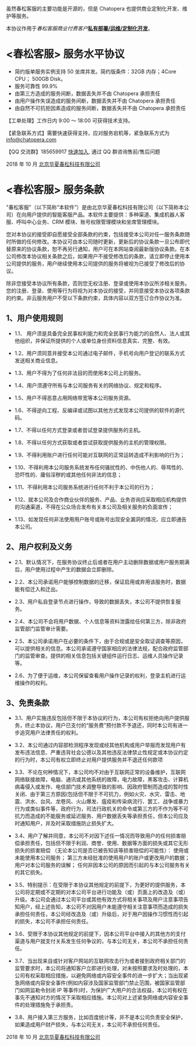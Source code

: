 虽然春松客服的主要功能是开源的，但是 Chatopera 也提供商业定制化开发、维护等服务。

本协议作用于*春松客服商业付费客户*[**私有部署/运维/定制化开发**](https://docs.cskefu.com/products/cskefu/index.html#%E5%95%86%E4%B8%9A%E6%94%AF%E6%8C%81)。

# <春松客服> 服务水平协议

- 简约版单服务实例支持 50 坐席并发。简约版条件：32GB 内存；4Core CPU； 500GB Disk。
- 服务可靠性 99.9%
- 由第三方造成的服务间断，数据丢失并不由 Chatopera 承担责任
- 由用户操作失误造成的服务间断，数据丢失并不由 Chatopera 承担责任
- 由自然不可抗拒因素造成的服务间断，数据丢失并不由 Chatopera 承担责任

【工单处理】工作日内 9:00 ～ 18:00 可获得技术支持。

【紧急联系方式】需要快速获得支持，应对服务宕机等，紧急联系方式为 info@chatopera.com

【QQ 交流群】185659917 [快速加入](https://jq.qq.com/?_wv=1027&k=5I1cJLP), 通过 QQ 群咨询售前/售后问题

2018 年 10 月 [北京华夏春松科技有限公司](https://www.cskefu.com/)

# <春松客服> 服务条款

"春松客服"（以下简称“本软件”）是由北京华夏春松科技有限公司（以下简称本公司）在向用户提供的智能客服产品。本软件主要提供：多种渠道、集成机器人客服、呼叫中心业务、CRM 模块、账号权限管理模块和坐席管理模块。

您对本协议的接受即自愿接受全部条款的约束，包括接受本公司对任一服务条款随时所做的任何修改。本协议可由本公司随时更新，更新后的协议条款一旦公布即代替原来的协议条款，恕不再另行通知，用户可在本网站查阅最新版协议条款。在本公司修改本协议相关条款之后，如果用户不接受修改后的条款，请立即停止使用本公司提供的服务，用户继续使用本公司提供的服务将被视为已接受了修改后的协议。

除非您接受本协议所有条款，否则您无权注册、登录或使用本协议所涉相关服务。您的注册、登录、使用等行为将视为对本协议的接受，并同意接受本协议各项条款的约束。非云服务用户不受以下条款约束，具体内容以双方签订合作协议为准。

## 1、用户使用规则

- 1.1、 用户须是具备完全民事权利能力和完全民事行为能力的自然人、法人或其他组织，并保证所提供的个人或单位身份资料信息真实、完整、有效。

- 1.2、用户须同意并接受本公司通过电子邮件，手机号向用户登记的联系方式发送相关商业信息。

- 1.3、用户不得为了任何非法目的而使用本公司上的服务。

- 1.4、用户须遵守所有与本公司服务有关的网络协议、规定和程序。

- 1.5、用户不得恶意占用网络带宽等本公司服务资源。

- 1.6、不得逆向工程、反编译或试图以其他方式发现本公司提供的软件的源代码。

- 1.7、不得以任何方式登录或者尝试登录提供服务的主机。

- 1.8、不得以任何方式获取或者尝试获取提供服务的主机的管理权限。

- 1.9、不得利用账户进行任何可能对互联网的正常运转造成不利影响的行为；

- 1.10、不得利用本公司服务系统发布任何骚扰性的、中伤他人的、辱骂性的、恐吓性的、庸俗淫秽的或其他任何非法的信息；

- 1.11、不得利用本公司服务系统进行任何不利于本公司的行为；

- 1.12、就本公司及合作商业伙伴的服务、产品、业务咨询应采取相应机构提供的沟通渠道，不得在公众场合发布有关本公司及相关服务的负面宣传；

- 1.13、如发现任何非法使用用户账号或账号出现安全漏洞的情况，应立即通告本公司。

## 2、用户权利及义务

- 2.1、默认情况下，在服务协议终止后或者在用户主动删除数据或用户服务期满后，用户使用过程中产生的数据会立即删除。

- 2.2、本公司承诺用户能够控制数据的迁移，保证启用或弃用该服务时，数据能有偿迁入和迁出。

- 2.3、用户私自登录节点进行操作，导致的数据丢失，本公司不提供恢复服务。

- 2.4、本公司不会将用户数据、个人信息等资料泄露给任何第三方，除非政府监管部门监管审计需要。

- 2.5、本公司承诺用户在必要的条件下，由于合规或是安全取证调查等原因，可以提供相关的信息。本公司承诺遵守国家相应的法律法规，配合政府监管部门的监管审查。提供的相关信息包括关键组件运行日志、运维人员操作记录等。

- 2.6、为了便于运维，本公司保留查看用户操作记录的权利，登录主机进行运维操作的权利。

## 3、免责条款

- 3.1、用户实施违反包括但不限于本协议的行为，本公司有权拒绝向用户提供服务，终止本协议，用户已支付的“服务费”预付款不予退还，同时本公司有进一步追究用户法律责任的权利。

- 3.2、本公司通过内容部检测程序发现或经其他机构或用户举报而发现用户有发布违法信息、严重违背社会公德以及其他违反法律禁止性规定或本协议约定的行为时，本公司有权立即终止对用户提供服务并不退还任何款项

- 3.3、不论在何种情况下，本公司均不对由于互联网正常的设备维护，互联网网络联接故障，电脑、通讯或其他系统的故障，电力故障，黑客攻击、计算机病毒侵入或发作、电信部门技术调整导致的影响、因政府管制而造成的暂时性关闭、由于第三方原因(包括但不限于不可抗力，例如火灾、水灾、雷击、地震、洪水、台风、龙卷风、火山爆发、瘟疫和传染病流行、罢工、战争或暴力行为或类似事件等，政府行为，司法行政机关的命令或第三方的不作为等不可抗力而造成的不能服务或延迟服务、用户数据丢失等承担责任，但本公司应及时通知用户，并及时采取措施防止损失扩大。

- 3.4、用户了解并同意，本公司不对因下述任一情况而导致用户的任何损害赔偿承担责任，包括但不限于利润、商誉、使用、数据等方面的损失或其它无形损失的损害赔偿 （无论本公司是否已被告知该等损害赔偿的可能性）：
  使用或未能使用本公司服务；
  第三方未经批准的使用用户的账户或更改用户的数据；
  用户对本公司服务的误解；
  任何非因本公司的原因而引起的与本公司服务有关的其它损失。

- 3.5、特别提示：在受限于本协议其他规定的前提下，为更好的提供服务，本公司将定期或不定期的对本公司平台进行功能及（或）页面上的改造及（或）升级。本公司会通过本公司平台或其他有效方式将相关事项及用户注意事项告知用户，经上述告知，本公司不对因用户未能遵守相关注意事项而造成的损失承担任何责任，本公司经改造及（或）升级后，对于用户因操作习惯性而引起的损失，本公司不承担任何责任。

- 3.6、受限于本协议其他规定的前提下，因本公司平台中接入的其他方的支付渠道与用户就支付关系发生任何争议的，与本公司无关，本公司不承担任何责任。

- 3.7、当出现来自或针对客户网站的互联网攻击行为或者接到政府相关部门的监管要求时，本公司将通知客户立即进行处理，对未按照要求及时处理的，本公司有权采取相应措施，以避免网络或内容安全事件的进一步扩大；当出现紧急网络或内容安全事件(例如内容涉及国家监管部门禁止范围，被国家监管部门如网监勒令封闭 IP 等事件)时，为保护广大用户的合法权益，本公司有权在事先不通知对方的情况下采取相应措施。本公司对上述紧急网络或内容安全事件的处理措施免于承担责。

- 3.8、用户接入第三方服务，比如百度统计等，并不是本公司负责安全保护，如果造成用户财产损失，与本公司无关，本公司不承担任何责任。

2018 年 10 月 [北京华夏春松科技有限公司](https://www.cskefu.com/)
